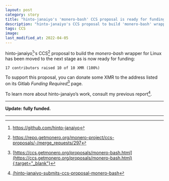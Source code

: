 ```yaml
---
layout: post
category: story
title: "hinto-janaiyo's 'monero-bash' CCS proposal is ready for funding"
description: "hinto-janaiyo's CCS proposal to build 'monero-bash' wrapper for Linux has been moved to the next stage as is now ready for funding."
tags: CCS
image: 
last_modified_at: 2022-04-05
---
```


hinto-janaiyo[^1]'s CCS[^2] proposal to build the *monero-bash* wrapper for Linux has been moved to the next stage as is now ready for funding:


```
17 contributors raised 10 of 10 XMR (100%)
```

To support this proposal, you can donate some XMR to the address listed on its Gitlab *Funding Required*[^3] page.

To learn more about hinto-janaiyo’s work, consult my previous report[^4].

---

**Update: fully funded.**

---

[^1]: https://github.com/hinto-janaiyo
[^2]: https://repo.getmonero.org/monero-project/ccs-proposals/-/merge_requests/297
[^3]: [https://ccs.getmonero.org/proposals/monero-bash.html](https://ccs.getmonero.org/proposals/monero-bash.html){:target="_blank"}
[^4]: [/hinto-janaiyo-submits-ccs-proposal-monero-bash](/hinto-janaiyo-submits-ccs-proposal-monero-bash)
